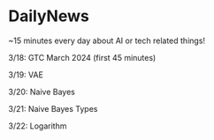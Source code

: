 # DailyNews
~15 minutes every day about AI or tech related things!

3/18: GTC March 2024 (first 45 minutes)

3/19: VAE

3/20: Naive Bayes

3/21: Naive Bayes Types

3/22: Logarithm
